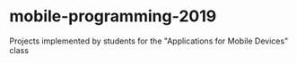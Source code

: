 # mobile-programming-2019
Projects implemented by students for the "Applications for Mobile Devices" class